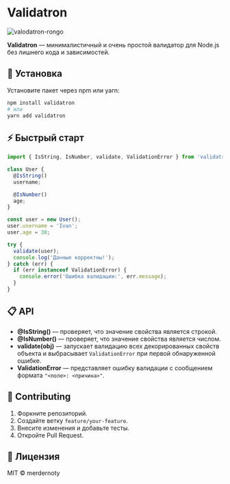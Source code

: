 # Validatron

![valodatron-rongo](https://github.com/user-attachments/assets/29bd7dbb-56b1-4981-96a9-062d38f4f4bf)

**Validatron** — минималистичный и очень простой валидатор для Node.js без лишнего кода и зависимостей.

## 🚀 Установка

Установите пакет через npm или yarn:

```bash
npm install validatron
# или
yarn add validatron
```

## ⚡ Быстрый старт

```js
import { IsString, IsNumber, validate, ValidationError } from 'validatron';

class User {
  @IsString()
  username;

  @IsNumber()
  age;
}

const user = new User();
user.username = 'Ivan';
user.age = 30;

try {
  validate(user);
  console.log('Данные корректны!');
} catch (err) {
  if (err instanceof ValidationError) {
    console.error('Ошибка валидации:', err.message);
  }
}
```

## 📋 API

* **@IsString()** — проверяет, что значение свойства является строкой.
* **@IsNumber()** — проверяет, что значение свойства является числом.
* **validate(obj)** — запускает валидацию всех декорированных свойств объекта и выбрасывает `ValidationError` при первой обнаруженной ошибке.
* **ValidationError** — представляет ошибку валидации с сообщением формата `"<поле>: <причина>"`.

## 🤝 Contributing

1. Форкните репозиторий.
2. Создайте ветку `feature/your-feature`.
3. Внесите изменения и добавьте тесты.
4. Откройте Pull Request.

## 📄 Лицензия

MIT © merdernoty

